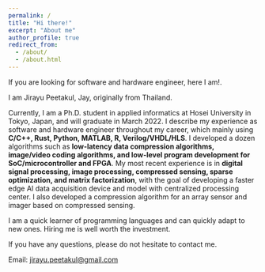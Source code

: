 ```yaml
---
permalink: /
title: "Hi there!"
excerpt: "About me"
author_profile: true
redirect_from: 
  - /about/
  - /about.html
---
```

If you are looking for software and hardware engineer, here I am!.

I am Jirayu Peetakul, Jay, originally from Thailand.

Currently, I am a Ph.D. student in applied informatics at Hosei University in Tokyo, Japan, and will graduate in March 2022. 
I describe my experience as software and hardware engineer throughout my career, which mainly using
**C/C++, Rust, Python, MATLAB, R, Verilog/VHDL/HLS**.
I developed a dozen algorithms such as 
**low-latency data compression algorithms, image/video coding algorithms, and low-level program development for SoC/microcontroller and FPGA**. 
My most recent experience is in 
**digital signal processing, image processing, compressed sensing, sparse optimization, and matrix factorization**, 
with the goal of developing a faster edge AI data acquisition device and model with centralized processing center. 
I also developed a compression algorithm for an array sensor and imager based on compressed sensing. 

I am a quick learner of programming languages and can quickly adapt to new ones.
Hiring me is well worth the investment. 

If you have any questions, please do not hesitate to contact me.

Email: jirayu.peetakul@gmail.com
